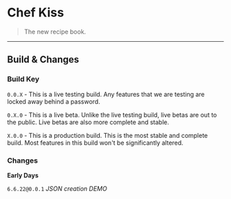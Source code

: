 # Chef Kiss
> The new recipe book.
---
## Build & Changes

### Build Key
```0.0.X``` - This is a live testing build. Any features that we are testing are locked away behind a password. 

```0.X.0``` - This is a live beta. Unlike the live testing build, live betas are out to the public. Live betas are also more complete and stable.

```X.0.0``` - This is a production build. This is the most stable and complete build. Most features in this build won't be significantly altered.

### Changes
**Early Days**

```6.6.22@0.0.1``` *JSON creation DEMO*
